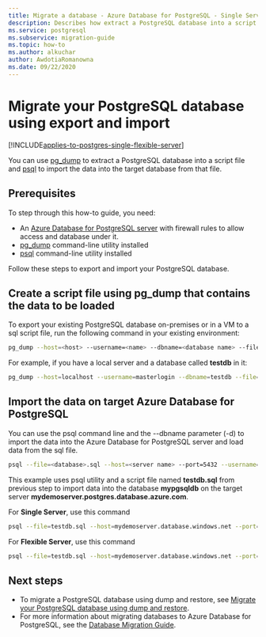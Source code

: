 ```yaml
---
title: Migrate a database - Azure Database for PostgreSQL - Single Server
description: Describes how extract a PostgreSQL database into a script file and import the data into the target database from that file.
ms.service: postgresql
ms.subservice: migration-guide
ms.topic: how-to
ms.author: alkuchar
author: AwdotiaRomanowna
ms.date: 09/22/2020
---
```

# Migrate your PostgreSQL database using export and import

[!INCLUDE[applies-to-postgres-single-flexible-server](../includes/applies-to-postgresql-single-flexible-server.md)]

You can use [pg_dump](https://www.postgresql.org/docs/current/static/app-pgdump.html) to extract a PostgreSQL database into a script file and [psql](https://www.postgresql.org/docs/current/static/app-psql.html) to import the data into the target database from that file.

## Prerequisites
To step through this how-to guide, you need:
- An [Azure Database for PostgreSQL server](../single-server/quickstart-create-server-database-portal.md) with firewall rules to allow access and database under it.
- [pg_dump](https://www.postgresql.org/docs/current/static/app-pgdump.html) command-line utility installed
- [psql](https://www.postgresql.org/docs/current/static/app-psql.html) command-line utility installed

Follow these steps to export and import your PostgreSQL database.

## Create a script file using pg_dump that contains the data to be loaded
To export your existing PostgreSQL database on-premises or in a VM to a sql script file, run the following command in your existing environment:

```bash
pg_dump --host=<host> --username=<name> --dbname=<database name> --file=<database>.sql
```
For example, if you have a local server and a database called **testdb** in it:
```bash
pg_dump --host=localhost --username=masterlogin --dbname=testdb --file=testdb.sql
```

## Import the data on target Azure Database for PostgreSQL
You can use the psql command line and the --dbname parameter (-d) to import the data into the Azure Database for PostgreSQL server and load data from the sql file.

```bash
psql --file=<database>.sql --host=<server name> --port=5432 --username=<user> --dbname=<target database name>
```
This example uses psql utility and a script file named **testdb.sql** from previous step to import data into the database **mypgsqldb** on the target server **mydemoserver.postgres.database.azure.com**.

For **Single Server**, use this command 
```bash
psql --file=testdb.sql --host=mydemoserver.database.windows.net --port=5432 --username=mylogin@mydemoserver --dbname=mypgsqldb
```

For **Flexible Server**, use this command  
```bash
psql --file=testdb.sql --host=mydemoserver.database.windows.net --port=5432 --username=mylogin --dbname=mypgsqldb
```



## Next steps
- To migrate a PostgreSQL database using dump and restore, see [Migrate your PostgreSQL database using dump and restore](how-to-migrate-using-dump-and-restore.md).
- For more information about migrating databases to Azure Database for PostgreSQL, see the [Database Migration Guide](/data-migration/).
